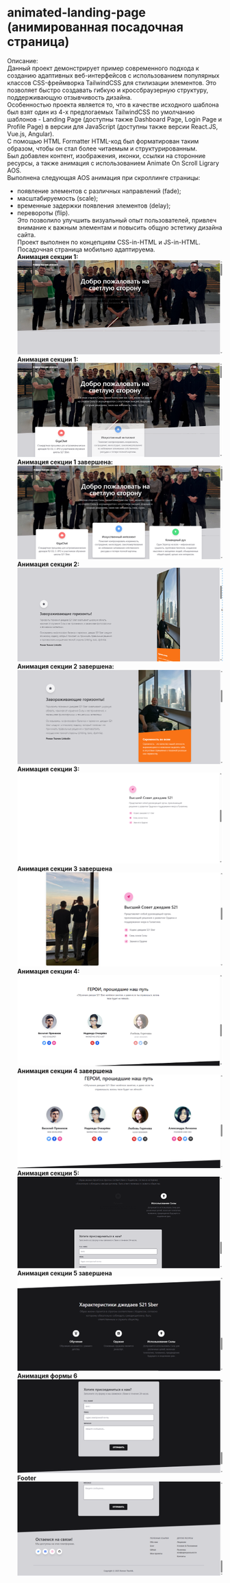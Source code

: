# animated-landing-page (анимированная посадочная страница)
Описание:<br />
Данный проект демонстрирует пример современного подхода к созданию адаптивных веб-интерфейсов с использованием популярных классов CSS-фреймворка TailwindCSS для стилизации элементов. Это позволяет быстро создавать гибкую и кроссбраузерную структуру, поддерживающую отзывчивость дизайна.<br />
Особенностью проекта является то, что в качестве исходного шаблона был взят один из 4-х предлогаемых TailwindCSS по умолчанию шаблонов - Landing Page (доступны также Dashboard Page, Login Page и Profile Page) в версии для JavaScript (доступны также версии React.JS, Vue.js, Angular).<br />
С помощью HTML Formatter HTML-код был форматирован таким образом, чтобы он стал более читаемым и структурированным.<br />
Был добавлен контент, изображения, иконки, ссылки на сторонние ресурсы, а также анимация с использованием Animate On Scroll Ligrary AOS.<br />
Выполнена следующая AOS анимация при скроллинге страницы:<br />
  - появление элементов с различных направлений (fade);<br />
  - масштабируемость (scale);<br />
  - временные задержки появления элементов (delay);<br />
  - перевороты (flip).<br />
Это позволило улучшить визуальный опыт пользователей, привлеч внимание к важным элементам и повысить общую эстетику дизайна сайта.<br />
Проект выполнен по концепциям CSS-in-HTML и JS-in-HTML.<br />
Посадочная страница мобильно адаптируема.<br />
**Анимация секции 1:**<br />
!['Скриншот проекта 1'](img/screenshot01.png)<br />
**Анимация секции 1:**<br />
!['Скриншот проекта 1'](img/screenshot01_1.PNG)<br />
**Анимация секции 1 завершена:**<br />
!['Скриншот проекта 1'](img/screenshot02.PNG)<br />
**Анимация секции 2:**<br />
!['Скриншот проекта 1'](img/screenshot03.PNG)<br />
**Анимация секции 2 завершена:**<br />
!['Скриншот проекта 1'](img/screenshot04.PNG)<br />
**Анимация секции 3:**<br />
!['Скриншот проекта 1'](img/screenshot05.PNG)<br />
**Анимация секции 3 завершена**<br />
!['Скриншот проекта 1'](img/screenshot06.PNG)<br />
**Анимация секции 4:**<br />
!['Скриншот проекта 1'](img/screenshot07.PNG)<br />
**Анимация секции 4 завершена**<br />
!['Скриншот проекта 1'](img/screenshot08.PNG)<br />
**Анимация секции 5:**<br />
!['Скриншот проекта 1'](img/screenshot09.PNG)<br />
**Анимация секции 5 завершена**<br />
!['Скриншот проекта 1'](img/screenshot10.PNG)<br />
**Анимация формы 6**<br />
!['Скриншот проекта 1'](img/screenshot11.PNG)<br />
**Footer**<br />
!['Скриншот проекта 1'](img/screenshot12.PNG)<br />